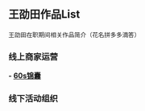## 王劭田作品List
`王劭田在职期间相关作品简介（花名拼多多滴答）`
### 线上商家运营
**- [60s锦囊](https://shuyuan.pinduoduo.com/courseSeries/30)**
### 线下活动组织
